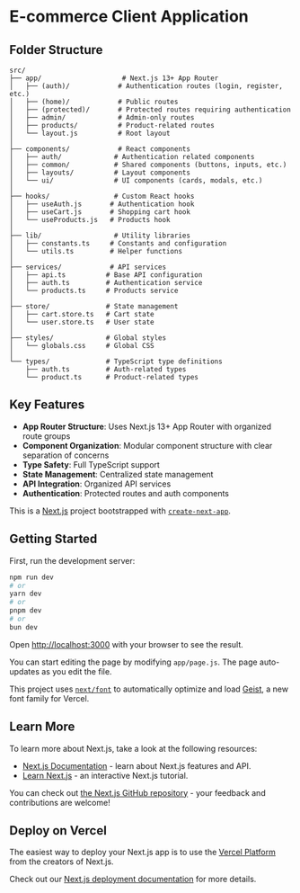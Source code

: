# E-commerce Client Application

## Folder Structure

```
src/
├── app/                    # Next.js 13+ App Router
│   ├── (auth)/            # Authentication routes (login, register, etc.)
│   ├── (home)/            # Public routes
│   ├── (protected)/       # Protected routes requiring authentication
│   ├── admin/             # Admin-only routes
│   ├── products/          # Product-related routes
│   └── layout.js          # Root layout
│
├── components/            # React components
│   ├── auth/             # Authentication related components
│   ├── common/           # Shared components (buttons, inputs, etc.)
│   ├── layouts/          # Layout components
│   └── ui/               # UI components (cards, modals, etc.)
│
├── hooks/                # Custom React hooks
│   ├── useAuth.js       # Authentication hook
│   ├── useCart.js       # Shopping cart hook
│   └── useProducts.js   # Products hook
│
├── lib/                  # Utility libraries
│   ├── constants.ts     # Constants and configuration
│   └── utils.ts         # Helper functions
│
├── services/            # API services
│   ├── api.ts          # Base API configuration
│   ├── auth.ts         # Authentication service
│   └── products.ts     # Products service
│
├── store/              # State management
│   ├── cart.store.ts   # Cart state
│   └── user.store.ts   # User state
│
├── styles/             # Global styles
│   └── globals.css     # Global CSS
│
└── types/              # TypeScript type definitions
    ├── auth.ts         # Auth-related types
    └── product.ts      # Product-related types
```

## Key Features

- **App Router Structure**: Uses Next.js 13+ App Router with organized route groups
- **Component Organization**: Modular component structure with clear separation of concerns
- **Type Safety**: Full TypeScript support
- **State Management**: Centralized state management
- **API Integration**: Organized API services
- **Authentication**: Protected routes and auth components

This is a [Next.js](https://nextjs.org) project bootstrapped with [`create-next-app`](https://github.com/vercel/next.js/tree/canary/packages/create-next-app).

## Getting Started

First, run the development server:

```bash
npm run dev
# or
yarn dev
# or
pnpm dev
# or
bun dev
```

Open [http://localhost:3000](http://localhost:3000) with your browser to see the result.

You can start editing the page by modifying `app/page.js`. The page auto-updates as you edit the file.

This project uses [`next/font`](https://nextjs.org/docs/app/building-your-application/optimizing/fonts) to automatically optimize and load [Geist](https://vercel.com/font), a new font family for Vercel.

## Learn More

To learn more about Next.js, take a look at the following resources:

- [Next.js Documentation](https://nextjs.org/docs) - learn about Next.js features and API.
- [Learn Next.js](https://nextjs.org/learn) - an interactive Next.js tutorial.

You can check out [the Next.js GitHub repository](https://github.com/vercel/next.js) - your feedback and contributions are welcome!

## Deploy on Vercel

The easiest way to deploy your Next.js app is to use the [Vercel Platform](https://vercel.com/new?utm_medium=default-template&filter=next.js&utm_source=create-next-app&utm_campaign=create-next-app-readme) from the creators of Next.js.

Check out our [Next.js deployment documentation](https://nextjs.org/docs/app/building-your-application/deploying) for more details.
